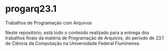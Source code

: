 # progarq23.1
Trabalhos de Programação com Arquivos

Neste repositório, está todo o conteúdo realizado para a entrega dos trabalhos finais da matéria de Programação de Arquivos, do período de 23.1 de Ciência da Computação na Universidade Federal Fluminense.
